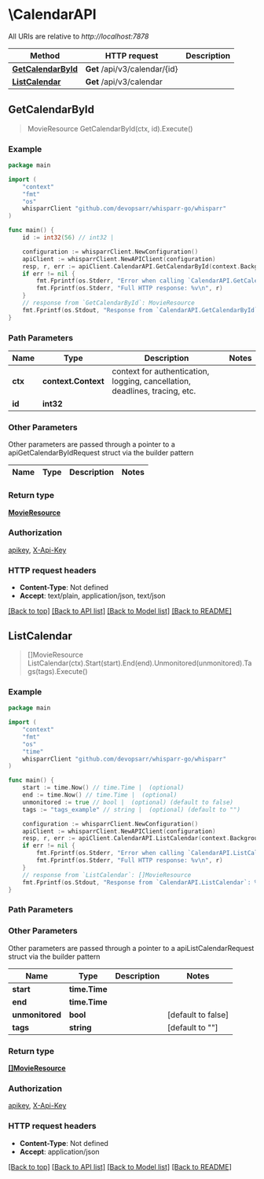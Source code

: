 # \CalendarAPI

All URIs are relative to *http://localhost:7878*

Method | HTTP request | Description
------------- | ------------- | -------------
[**GetCalendarById**](CalendarAPI.md#GetCalendarById) | **Get** /api/v3/calendar/{id} | 
[**ListCalendar**](CalendarAPI.md#ListCalendar) | **Get** /api/v3/calendar | 



## GetCalendarById

> MovieResource GetCalendarById(ctx, id).Execute()



### Example

```go
package main

import (
	"context"
	"fmt"
	"os"
	whisparrClient "github.com/devopsarr/whisparr-go/whisparr"
)

func main() {
	id := int32(56) // int32 | 

	configuration := whisparrClient.NewConfiguration()
	apiClient := whisparrClient.NewAPIClient(configuration)
	resp, r, err := apiClient.CalendarAPI.GetCalendarById(context.Background(), id).Execute()
	if err != nil {
		fmt.Fprintf(os.Stderr, "Error when calling `CalendarAPI.GetCalendarById``: %v\n", err)
		fmt.Fprintf(os.Stderr, "Full HTTP response: %v\n", r)
	}
	// response from `GetCalendarById`: MovieResource
	fmt.Fprintf(os.Stdout, "Response from `CalendarAPI.GetCalendarById`: %v\n", resp)
}
```

### Path Parameters


Name | Type | Description  | Notes
------------- | ------------- | ------------- | -------------
**ctx** | **context.Context** | context for authentication, logging, cancellation, deadlines, tracing, etc.
**id** | **int32** |  | 

### Other Parameters

Other parameters are passed through a pointer to a apiGetCalendarByIdRequest struct via the builder pattern


Name | Type | Description  | Notes
------------- | ------------- | ------------- | -------------


### Return type

[**MovieResource**](MovieResource.md)

### Authorization

[apikey](../README.md#apikey), [X-Api-Key](../README.md#X-Api-Key)

### HTTP request headers

- **Content-Type**: Not defined
- **Accept**: text/plain, application/json, text/json

[[Back to top]](#) [[Back to API list]](../README.md#documentation-for-api-endpoints)
[[Back to Model list]](../README.md#documentation-for-models)
[[Back to README]](../README.md)


## ListCalendar

> []MovieResource ListCalendar(ctx).Start(start).End(end).Unmonitored(unmonitored).Tags(tags).Execute()



### Example

```go
package main

import (
	"context"
	"fmt"
	"os"
    "time"
	whisparrClient "github.com/devopsarr/whisparr-go/whisparr"
)

func main() {
	start := time.Now() // time.Time |  (optional)
	end := time.Now() // time.Time |  (optional)
	unmonitored := true // bool |  (optional) (default to false)
	tags := "tags_example" // string |  (optional) (default to "")

	configuration := whisparrClient.NewConfiguration()
	apiClient := whisparrClient.NewAPIClient(configuration)
	resp, r, err := apiClient.CalendarAPI.ListCalendar(context.Background()).Start(start).End(end).Unmonitored(unmonitored).Tags(tags).Execute()
	if err != nil {
		fmt.Fprintf(os.Stderr, "Error when calling `CalendarAPI.ListCalendar``: %v\n", err)
		fmt.Fprintf(os.Stderr, "Full HTTP response: %v\n", r)
	}
	// response from `ListCalendar`: []MovieResource
	fmt.Fprintf(os.Stdout, "Response from `CalendarAPI.ListCalendar`: %v\n", resp)
}
```

### Path Parameters



### Other Parameters

Other parameters are passed through a pointer to a apiListCalendarRequest struct via the builder pattern


Name | Type | Description  | Notes
------------- | ------------- | ------------- | -------------
 **start** | **time.Time** |  | 
 **end** | **time.Time** |  | 
 **unmonitored** | **bool** |  | [default to false]
 **tags** | **string** |  | [default to &quot;&quot;]

### Return type

[**[]MovieResource**](MovieResource.md)

### Authorization

[apikey](../README.md#apikey), [X-Api-Key](../README.md#X-Api-Key)

### HTTP request headers

- **Content-Type**: Not defined
- **Accept**: application/json

[[Back to top]](#) [[Back to API list]](../README.md#documentation-for-api-endpoints)
[[Back to Model list]](../README.md#documentation-for-models)
[[Back to README]](../README.md)

